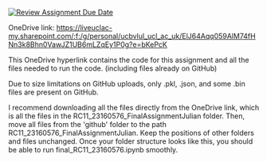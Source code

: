 [![Review Assignment Due Date](https://classroom.github.com/assets/deadline-readme-button-24ddc0f5d75046c5622901739e7c5dd533143b0c8e959d652212380cedb1ea36.svg)](https://classroom.github.com/a/YmApcLfC)

OneDrive link: https://liveuclac-my.sharepoint.com/:f:/g/personal/ucbvlul_ucl_ac_uk/ElJ64Aqq059AlM74fHNn3k8Bhn0VawJZ1UB6mLZqEy1P0g?e=bKePcK

This OneDrive hyperlink contains the code for this assignment and all the files needed to run the code. (including files already on GitHub)

Due to size limitations on GitHub uploads, only .pkl, .json, and some .bin files are present on GitHub.

I recommend downloading all the files directly from the OneDrive link, which is all the files in the RC11_23160576_FinalAssignmentJulian folder. Then, move all files from the 'github' folder to the path RC11_23160576_FinalAssignmentJulian. Keep the positions of other folders and files unchanged. Once your folder structure looks like this, you should be able to run final_RC11_23160576.ipynb smoothly.
